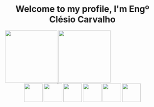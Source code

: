 

<h1 align="center"> Welcome to my profile, I'm Engº Clésio Carvalho  </h1>


 <div>
  <a href="https://github.com/Carvalho2019">
  <img height="170em" src="https://github-readme-stats.vercel.app/api?username=Carvalho2019&show_icons=true&theme=radical&include_all_commits=true&count_private=true"/>
  <img height="170em" src="https://github-readme-stats.vercel.app/api/top-langs/?username=Carvalho2019&layout=compact&langs_count=7&theme=radical"/>
</div>

 
<div align="center" style="display: inline_block"> 
  <a href="https://dribbble.com/laudio" target="_blank"><img width="60"height="60"   src="https://image.flaticon.com/icons/png/512/3955/3955085.png" target="_blank"></a>
  <a href="https://web.whatsapp.com/send?phone=946853092" target="_blank"><img height="60" width="60" src="https://image.flaticon.com/icons/png/512/3536/3536445.png" target="_blank"></a>
  <a href="https://instagram.com/cesario_miguel15" target="_blank"><img height="60" width="60" src="https://image.flaticon.com/icons/png/512/3955/3955027.png" target="_blank"></a>
 <a href="https://discord.com/channels/@me/775103700300857344" target="_blank"><img height="60" width="60" src="https://image.flaticon.com/icons/png/512/2504/2504896.png" target="_blank"></a> 
  <a href = "mailto:taisomcarvalho15@gmail.com"><img height="60" width="60" src="https://image.flaticon.com/icons/png/512/2335/2335363.png" target="_blank"></a>
  <a href="https://www.linkedin.com/in/clesio-carvalho/" target="_blank"><img height="60" width="60" src="https://image.flaticon.com/icons/png/512/174/174857.png" target="_blank"></a> 
 
</div>

<!--
**Carvalho2019/Carvalho2019** is a ✨ _special_ ✨ repository because its `README.md` (this file) appears on your GitHub profile.

Here are some ideas to get you started:

- 🔭 I’m currently working on ...
- 🌱 I’m currently learning ...
- 👯 I’m looking to collaborate on ...
- 🤔 I’m looking for help with ...
- 💬 Ask me about ...
- 📫 How to reach me: ...
- 😄 Pronouns: ...
- ⚡ Fun fact: ...
-->
